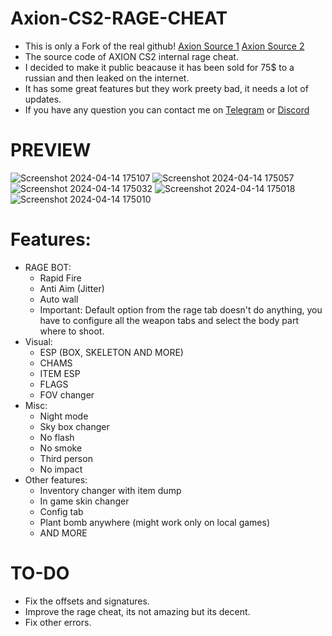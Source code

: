 # Axion-CS2-RAGE-CHEAT
 + This is only a Fork of the real github! [Axion Source 1]([https://discord.com/users/831108234298261525](https://github.com/T1GxR/Axion-CS2-RAGE-CHEAT)) [Axion Source 2](https://github.com/AluminumFF/Axion-Source/tree/master/cstrike)
 + The source code of AXION CS2 internal rage cheat. 
 + I decided to make it public beacause it has been sold for 75$ to a russian and then leaked on the internet.
 + It has some great features but they work preety bad, it needs a lot of updates.
 + If you have any question you can contact me on [Telegram](https://t.me/T1GXR) or [Discord](https://discord.com/users/831108234298261525) 

# PREVIEW
![Screenshot 2024-04-14 175107](https://github.com/T1GxR/AxionCS2-RAGE-CHEAT/assets/106729571/df318ac7-1723-43c0-bc00-d5900812df52)
![Screenshot 2024-04-14 175057](https://github.com/T1GxR/AxionCS2-RAGE-CHEAT/assets/106729571/2496ee46-667e-47b6-b1c7-8c97c18f88bf)
![Screenshot 2024-04-14 175032](https://github.com/T1GxR/AxionCS2-RAGE-CHEAT/assets/106729571/719246a9-4812-4134-a269-efadf648d78c)
![Screenshot 2024-04-14 175018](https://github.com/T1GxR/AxionCS2-RAGE-CHEAT/assets/106729571/3f80c0a0-96f4-432f-b55f-e2232297b323)
![Screenshot 2024-04-14 175010](https://github.com/T1GxR/AxionCS2-RAGE-CHEAT/assets/106729571/7535baf2-577a-4ae5-8bd3-39cf2a53a6d6)

# Features:
 + RAGE BOT:
   - Rapid Fire
   - Anti Aim (Jitter)
   - Auto wall
   - Important: Default option from the rage tab doesn't do anything, you have to configure all the weapon tabs and select the body part where to shoot.
 + Visual:
    - ESP (BOX, SKELETON AND MORE)
    - CHAMS
    - ITEM ESP
    - FLAGS
    - FOV changer
 + Misc:
    - Night mode
    - Sky box changer
    - No flash
    - No smoke
    - Third person
    - No impact
 + Other features:
    - Inventory changer with item dump
    - In game skin changer
    - Config tab
    - Plant bomb anywhere (might work only on local games)
    - AND MORE

# TO-DO
 + Fix the offsets and signatures.
 + Improve the rage cheat, its not amazing but its decent.
 + Fix other errors.
   
